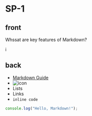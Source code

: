 # SP-1
## front
Whssat are key features of Markdown?

i
## back
- [Markdown Guide](https://www.markdownguide.org)
- ![icon](img/SP-10_0.jpg)
- Lists
- Links
- `inline code`

```js
console.log("Hello, Markdown!");
```
